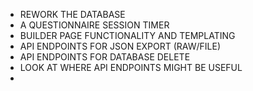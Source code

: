 * REWORK THE DATABASE
* A QUESTIONNAIRE SESSION TIMER
* BUILDER PAGE FUNCTIONALITY AND TEMPLATING
* API ENDPOINTS FOR JSON EXPORT (RAW/FILE)
* API ENDPOINTS FOR DATABASE DELETE
* LOOK AT WHERE API ENDPOINTS MIGHT BE USEFUL
* 